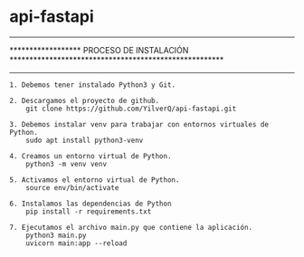 # api-fastapi

************************************************************************************************
****************** PROCESO DE INSTALACIÓN ******************************************************
************************************************************************************************
    1. Debemos tener instalado Python3 y Git. 

    2. Descargamos el proyecto de github.
        git clone https://github.com/YilverQ/api-fastapi.git

    3. Debemos instalar venv para trabajar con entornos virtuales de Python. 
        sudo apt install python3-venv

    4. Creamos un entorno virtual de Python. 
        python3 -m venv venv

    5. Activamos el entorno virtual de Python. 
        source env/bin/activate

    6. Instalamos las dependencias de Python
        pip install -r requirements.txt

    7. Ejecutamos el archivo main.py que contiene la aplicación.
    	python3 main.py
        uvicorn main:app --reload

    